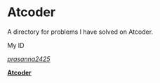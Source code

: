 <h1>Atcoder</h1>

A directory for problems I have solved on Atcoder.

My ID

*[prasanna2425](https://atcoder.jp/users/prasanna2425)*

**[Atcoder](https://atcoder.jp/)**
